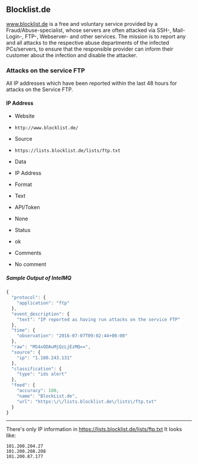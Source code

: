 ## Blocklist.de

www.blocklist.de is a free and voluntary service provided by a
Fraud/Abuse-specialist, whose servers are often attacked via SSH-, Mail-Login-,
FTP-, Webserver- and other services.
The mission is to report any and all attacks to the respective abuse departments
of the infected PCs/servers, to ensure that the responsible provider can inform
their customer about the infection and disable the attacker.

### Attacks on the service FTP

All IP addresses which have been reported within the last 48 hours for attacks
on the Service FTP.

#### IP Address
>
* Website
 - `http://www.blocklist.de/`
* Source
 - `https://lists.blocklist.de/lists/ftp.txt`
* Data
 - IP Address
* Format
 - Text
* API/Token
 - None
* Status
 - ok
* Comments
 - No comment

##### Sample Output of IntelMQ

```javascript
{
  "protocol": {
    "application": "ftp"
  },
  "event_description": {
    "text": "IP reported as having run attacks on the service FTP"
  },
  "time": {
    "observation": "2016-07-07T09:02:44+00:00"
  },
  "raw": "MS4xODAuMjQzLjEzMQ==",
  "source": {
    "ip": "1.180.243.131"
  },
  "classification": {
    "type": "ids alert"
  },
  "feed": {
    "accuracy": 100,
    "name": "BlockList.de",
    "url": "https:\/\/lists.blocklist.de\/lists\/ftp.txt"
  }
}
```

----

There's only IP information in https://lists.blocklist.de/lists/ftp.txt
It looks like:

	101.200.204.27
	101.200.208.208
	101.200.87.177